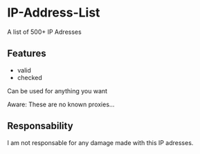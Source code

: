 # IP-Address-List
A list of 500+ IP Adresses 

## Features
- valid
- checked

Can be used for anything you want

Aware: These are no known proxies...


## Responsability
I am not responsable for any damage made with this IP adresses.
